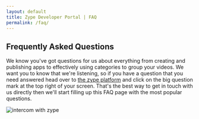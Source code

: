 ```yaml
---
layout: default
title: Zype Developer Portal | FAQ
permalink: /faq/
---
```


## Frequently Asked Questions

We know you've got questions for us about everything from creating and publishing apps to effectively using categories to group your videos. We want you to know that we're listening, so if you have a question that you need answered head over to [the zype platform](https://admin.zype.com/) and click on the big question mark at the top right of your screen. That's the best way to get in touch with us directly then we'll start filling up this FAQ page with the most popular questions.

![intercom with zype](http://i.imgur.com/sGeEjTX.png)

<!--

### How long does it take to ingest videos from a YouTube URL?
It depends on the amount of videos in your channel, but we have seen it take as quick as 5-10 minutes.



### What is possible in the free trial account? For example, can I set up a Roku channel?

#### For video uploads:
One upload at a time.
6 hours total transcoding

#### For distributions and video sources:
One channel of YouTube, Hulu, CrunchyRoll or other sources (1 total channel)

#### For video views:
1,000 video views (from any app) -->
